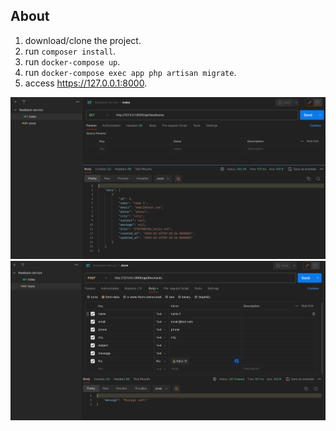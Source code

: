 ## About

1. download/clone the project.
2. run `composer install`.
3. run `docker-compose up`.
4. run `docker-compose exec app php artisan migrate`.
5. access https://127.0.0.1:8000.

![img_1.png](img_1.png)
![img.png](img.png)
